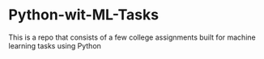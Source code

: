 # Python-wit-ML-Tasks
This is a repo that consists of a few college assignments built for machine learning tasks using Python
